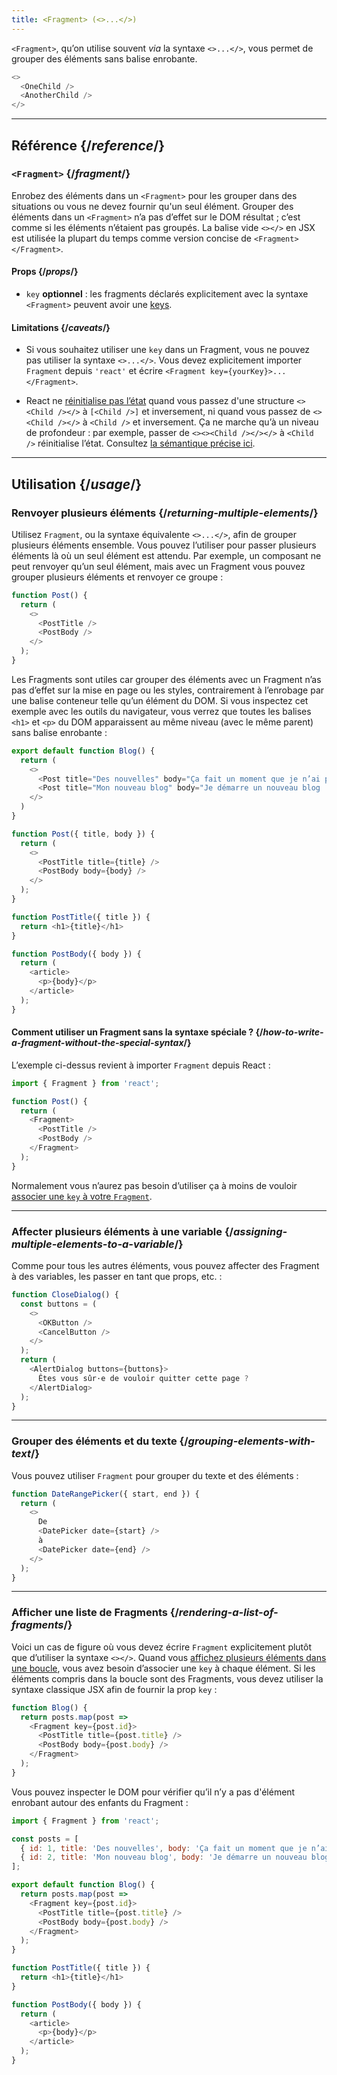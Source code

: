 ```yaml
---
title: <Fragment> (<>...</>)
---
```


<Intro>

`<Fragment>`, qu’on utilise souvent *via* la syntaxe `<>...</>`, vous permet de grouper des éléments sans balise enrobante.

```js
<>
  <OneChild />
  <AnotherChild />
</>
```

</Intro>

<InlineToc />

---

## Référence {/*reference*/}

### `<Fragment>` {/*fragment*/}

Enrobez des éléments dans un `<Fragment>` pour les grouper dans des situations ou vous ne devez fournir qu'un seul élément. Grouper des éléments dans un `<Fragment>` n’a pas d’effet sur le DOM résultat ; c’est comme si les éléments n’étaient pas groupés. La balise vide `<></>` en JSX est utilisée la plupart du temps comme version concise de `<Fragment></Fragment>`.

#### Props {/*props*/}

- `key` **optionnel** : les fragments déclarés explicitement avec la syntaxe `<Fragment>` peuvent avoir une [keys](/learn/rendering-lists#keeping-list-items-in-order-with-key).

#### Limitations {/*caveats*/}

- Si vous souhaitez utiliser une `key` dans un Fragment, vous ne pouvez pas utiliser la syntaxe `<>...</>`. Vous devez explicitement importer `Fragment` depuis `'react'` et écrire `<Fragment key={yourKey}>...</Fragment>`.

- React ne [réinitialise pas l’état](/learn/preserving-and-resetting-state) quand vous passez d'une structure `<><Child /></>` à `[<Child />]` et inversement, ni quand vous passez de `<><Child /></>` à `<Child />` et inversement. Ça ne marche qu’à un niveau de profondeur : par exemple, passer de `<><><Child /></></>` à `<Child />` réinitialise l’état. Consultez [la sémantique précise ici](https://gist.github.com/clemmy/b3ef00f9507909429d8aa0d3ee4f986b).

---

## Utilisation {/*usage*/}

### Renvoyer plusieurs éléments {/*returning-multiple-elements*/}

Utilisez `Fragment`, ou la syntaxe équivalente `<>...</>`, afin de grouper plusieurs éléments ensemble. Vous pouvez l’utiliser pour passer plusieurs éléments là où un seul élément est attendu. Par exemple, un composant ne peut renvoyer qu’un seul élément, mais avec un Fragment vous pouvez grouper plusieurs éléments et renvoyer ce groupe :

```js {3,6}
function Post() {
  return (
    <>
      <PostTitle />
      <PostBody />
    </>
  );
}
```

Les Fragments sont utiles car grouper des éléments avec un Fragment n’as pas d’effet sur la mise en page ou les styles, contrairement à l’enrobage par une balise conteneur telle qu’un élément du DOM. Si vous inspectez cet exemple avec les outils du navigateur, vous verrez que toutes les balises `<h1>` et `<p>` du DOM apparaissent au même niveau (avec le même parent) sans balise enrobante :

<Sandpack>

```js
export default function Blog() {
  return (
    <>
      <Post title="Des nouvelles" body="Ça fait un moment que je n’ai pas écrit..." />
      <Post title="Mon nouveau blog" body="Je démarre un nouveau blog !" />
    </>
  )
}

function Post({ title, body }) {
  return (
    <>
      <PostTitle title={title} />
      <PostBody body={body} />
    </>
  );
}

function PostTitle({ title }) {
  return <h1>{title}</h1>
}

function PostBody({ body }) {
  return (
    <article>
      <p>{body}</p>
    </article>
  );
}
```

</Sandpack>

<DeepDive>

#### Comment utiliser un Fragment sans la syntaxe spéciale ? {/*how-to-write-a-fragment-without-the-special-syntax*/}

L’exemple ci-dessus revient à importer `Fragment` depuis React :

```js {1,5,8}
import { Fragment } from 'react';

function Post() {
  return (
    <Fragment>
      <PostTitle />
      <PostBody />
    </Fragment>
  );
}
```

Normalement vous n’aurez pas besoin d’utiliser ça à moins de vouloir [associer une `key` à votre `Fragment`](#rendering-a-list-of-fragments).

</DeepDive>

---

### Affecter plusieurs éléments à une variable {/*assigning-multiple-elements-to-a-variable*/}

Comme pour tous les autres éléments, vous pouvez affecter des Fragment à des variables, les passer en tant que props, etc. :

```js
function CloseDialog() {
  const buttons = (
    <>
      <OKButton />
      <CancelButton />
    </>
  );
  return (
    <AlertDialog buttons={buttons}>
      Êtes vous sûr·e de vouloir quitter cette page ?
    </AlertDialog>
  );
}
```

---

### Grouper des éléments et du texte {/*grouping-elements-with-text*/}

Vous pouvez utiliser `Fragment` pour grouper du texte et des éléments :

```js
function DateRangePicker({ start, end }) {
  return (
    <>
      De
      <DatePicker date={start} />
      à
      <DatePicker date={end} />
    </>
  );
}
```

---

### Afficher une liste de Fragments {/*rendering-a-list-of-fragments*/}

Voici un cas de figure où vous devez écrire `Fragment` explicitement plutôt que d’utiliser la syntaxe `<></>`. Quand vous [affichez plusieurs éléments dans une boucle](/learn/rendering-lists), vous avez besoin d’associer une `key` à chaque élément. Si les éléments compris dans la boucle sont des Fragments, vous devez utiliser la syntaxe classique JSX afin de fournir la prop `key` :

```js {3,6}
function Blog() {
  return posts.map(post =>
    <Fragment key={post.id}>
      <PostTitle title={post.title} />
      <PostBody body={post.body} />
    </Fragment>
  );
}
```

Vous pouvez inspecter le DOM pour vérifier qu’il n’y a pas d'élément enrobant autour des enfants du Fragment :

<Sandpack>

```js
import { Fragment } from 'react';

const posts = [
  { id: 1, title: 'Des nouvelles', body: 'Ça fait un moment que je n’ai pas écrit...' },
  { id: 2, title: 'Mon nouveau blog', body: 'Je démarre un nouveau blog !' }
];

export default function Blog() {
  return posts.map(post =>
    <Fragment key={post.id}>
      <PostTitle title={post.title} />
      <PostBody body={post.body} />
    </Fragment>
  );
}

function PostTitle({ title }) {
  return <h1>{title}</h1>
}

function PostBody({ body }) {
  return (
    <article>
      <p>{body}</p>
    </article>
  );
}
```

</Sandpack>
